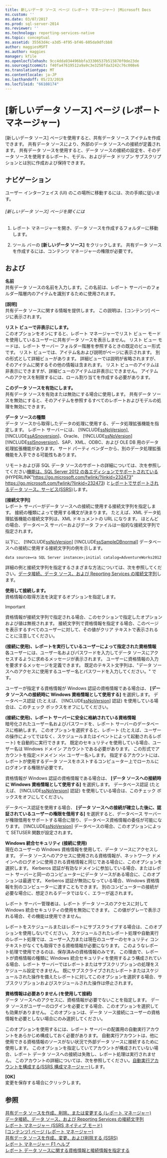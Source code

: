 ```yaml
---
title: 新しいデータ ソース ページ (レポート マネージャー) |Microsoft Docs
ms.custom: ''
ms.date: 03/07/2017
ms.prod: sql-server-2014
ms.reviewer: ''
ms.technology: reporting-services-native
ms.topic: conceptual
ms.assetid: 35563d4c-a3d5-4f95-bf46-605da9dfcbb8
author: maggiesMSFT
ms.author: maggies
manager: kfile
ms.openlocfilehash: 9cc4dda934496bbfa33306537b515870f0de23de
ms.sourcegitcommit: f40fa47619512a9a9c3e3258fda3242c76c008e6
ms.translationtype: MT
ms.contentlocale: ja-JP
ms.lasthandoff: 05/23/2019
ms.locfileid: "66108174"
---
```

# <a name="new-data-source-page-report-manager"></a>[新しいデータ ソース] ページ (レポート マネージャー)
  [新しいデータ ソース] ページを使用すると、共有データ ソース アイテムを作成できます。 共有データ ソースにより、外部のデータ ソースへの接続が定義されます。 共有データ ソースを使用すると、データ ソースの接続の設定を、そのデータ ソースを使用するレポート、モデル、およびデータ ドリブン サブスクリプションとは別に作成および保持できます。  
  
## <a name="navigation"></a>ナビゲーション  
 ユーザー インターフェイス (UI) のこの場所に移動するには、次の手順に従います。  
  
###### <a name="to-open-the-new-data-source-page"></a>[新しいデータ ソース] ページを開くには  
  
1.  レポート マネージャーを開き、データ ソースを作成するフォルダーに移動します。  
  
2.  ツール バーの **[新しいデータ ソース]** をクリックします。 共有データ ソースを作成するには、コンテンツ マネージャーの権限が必要です。  
  
## <a name="options"></a>および  
 **名前**  
 共有データ ソースの名前を入力します。この名前は、レポート サーバーのフォルダー階層内のアイテムを識別するために使用されます。  
  
 **[説明]**  
 共有データ ソースに関する情報を提供します。 この説明は、[コンテンツ] ページに表示されます。  
  
 **リスト ビューで非表示にします。**  
 このオプションをオンにすると、レポート マネージャーでリスト ビュー モードを使用しているユーザーに共有データ ソースを表示しません。 リスト ビュー モードは、レポート サーバー フォルダー階層を参照するときの既定のビュー形式です。 リスト ビューでは、アイテム名および説明がページに表示されます。 別の形式として詳細ビューがあります。 詳細ビューでは説明が省略されますが、そのアイテムに関するその他の情報は含まれます。 リスト ビューのアイテムは非表示にできますが、詳細ビューのアイテムは非表示にできません。 アイテムへのアクセスを制限するには、ロール割り当てを作成する必要があります。  
  
 **このデータ ソースを有効にします。**  
 共有データ ソースを有効または無効にする場合に使用します。 共有データ ソースを無効にすると、そのアイテムを参照するすべてのレポートおよびモデルの処理を無効にできます。  
  
 **データ ソースの種類**  
 データ ソースから取得したデータの処理に使用する、データ処理拡張機能を指定します。 レポート サーバーには、 [!INCLUDE[ssNoVersion](../includes/ssnoversion-md.md)], [!INCLUDE[ssASnoversion](../includes/ssasnoversion-md.md)]、Oracle、 [!INCLUDE[ssNoVersion](../includes/ssnoversion-md.md)] [!INCLUDE[ssISnoversion](../includes/ssisnoversion-md.md)]、SAP、XML、ODBC、および OLE DB 用のデータ処理拡張機能があります。 サード パーティ ベンダーから、別のデータ処理拡張機能を入手できる可能性もあります。  
  
 リモートおよび非 SQL データ ソースのサポートの詳細については、次を参照してください[機能は、SQL Server 2012 の各エディションでサポートされている](https://go.microsoft.com/fwlink/?linkid=232473)(HYPERLINK"<https://go.microsoft.com/fwlink/?linkid=232473>" <https://go.microsoft.com/fwlink/?linkid=232473>) と[レポートでサポートされるデータ ソース。サービス&#40;SSRS&#41;](create-deploy-and-manage-mobile-and-paginated-reports.md)します。  
  
 **[接続文字列]**  
 レポート サーバーがデータ ソースへの接続に使用する接続文字列を指定します。 接続の種類によって使用する構文が決まります。 たとえば、XML データ処理拡張機能の接続文字列は、XML ドキュメントの URL になります。 ほとんどの場合、データベース サーバーおよびデータ ファイルは一般的な接続文字列で指定されます。  
  
 以下に、 [!INCLUDE[ssNoVersion](../includes/ssnoversion-md.md)] [!INCLUDE[ssSampleDBnormal](../includes/sssampledbnormal-md.md)] データベースへの接続に使用する接続文字列の例を示します。  
  
```  
data source=<a SQL Server instance>;initial catalog=AdventureWorks2012  
```  
  
 詳細の例と接続文字列を指定するさまざまな方法については、次を参照してください。[データ接続、データ ソース、および Reporting Services の接続文字列](../../2014/reporting-services/data-connections-data-sources-and-connection-strings-in-reporting-services.md)します。  
  
 **使用して接続します。**  
 資格情報の取得方法を決定するオプションを指定します。  
  
> [!IMPORTANT]  
>  資格情報が接続文字列で指定される場合、このセクションで指定したオプションおよび値は無視されます。 接続文字列で資格情報を指定する場合、このページを表示するすべてのユーザーに対して、その値がクリア テキストで表示されることに注意してください。  
  
 **(接続に使用)、レポートを実行しているユーザーによって指定された資格情報**  
 各ユーザーには、ユーザー名およびパスワードを入力してデータ ソースにアクセスするように求めるメッセージが表示されます。 ユーザーに資格情報の入力を要求するメッセージを定義できます。 既定のテキスト文字列は、"データ ソースへのアクセスに使用するユーザー名とパスワードを入力してください。" です。  
  
 ユーザーが指定する資格情報が Windows 認証の資格情報である場合は、 **[データ ソースへの接続時に Windows 資格情報として使用する]** を選択します。 データベース認証 (たとえば、 [!INCLUDE[ssNoVersion](../includes/ssnoversion-md.md)] 認証) を使用している場合は、このチェック ボックスをオフにしてください。  
  
 **(接続に使用)、レポート サーバーに安全に格納されている資格情報**  
 暗号化されたユーザー名およびパスワードを、レポート サーバーのデータベースに格納します。 このオプションを選択すると、レポート (たとえば、ユーザーの操作によってではなく、スケジュールまたはイベントによって起動されるレポート) を自動的に実行できます。 既定のセキュリティを使用している場合、ユーザー名は Windows ドメイン アカウントである必要があります。 この形式でアカウントを指定:\<ドメイン >\\< ユーザー名\>します。 指定するアカウントには、レポートが使用するデータ ソースをホストするコンピューター上でローカルにログオンする権限が必要です。  
  
 資格情報が Windows 認証の資格情報である場合は、 **[データ ソースへの接続時に Windows 資格情報として使用する]** を選択します。 データベース認証 (たとえば、 [!INCLUDE[ssNoVersion](../includes/ssnoversion-md.md)] 認証) を使用している場合は、このチェック ボックスをオフにしてください。  
  
 データベース認証を使用する場合、 **[データ ソースへの接続が確立した後に、認証されているユーザーの権限を借用する]** を選択すると、データベース サーバーが権限借用をサポートする場合に限り、データベース資格情報の委任が可能になります。 [!INCLUDE[ssNoVersion](../includes/ssnoversion-md.md)] データベースの場合、このオプションによって SETUSER 関数が設定されます。  
  
 **Windows 統合セキュリティ (接続に使用)**  
 現在のユーザーの Windows 資格情報を使用して、データ ソースにアクセスします。 データ ソースへのアクセスに使用される資格情報が、ネットワーク ドメインへのログオンに使用される資格情報と同じである場合に、このオプションを選択します。 Kerberos 認証が有効なドメインに参加している場合、またはレポート サーバーと同一のコンピューターにデータ ソースがある場合に、このオプションは最適です。 Kerberos 認証が無効になっている場合、Windows 資格情報を別のコンピューターに渡すこともできます。 別のコンピューターの接続が必要な場合に、想定されるデータではなく、エラーが返されます。  
  
 レポート サーバー管理者は、レポート データ ソースのアクセスに対して Windows 統合セキュリティの使用を無効にできます。 この値がグレーで表示される場合、その機能は使用できません。  
  
 レポートをスケジュールまたはレポートにサブスクライブする場合は、このオプションを使用しないでください。 スケジュールされたレポート処理や自動実行のレポート処理では、ユーザー入力または現在のユーザーのセキュリティ コンテキストがなくても取得できる資格情報が必要になります。 このようなレポート処理で使用できるのは、保存済みの資格情報のみです。 この理由で、レポートが資格情報の種類に Windows 統合セキュリティを使用するよう構成されている場合、レポート サーバーではレポートまたはサブスクリプションの処理をスケジュール設定できません。 既にサブスクライブされたレポートまたはスケジュールされた操作を備えたレポートに対してこのオプションを選択する場合、サブスクリプションおよびスケジュールされた操作は停止されます。  
  
 **資格情報は必要ありません (を使用して接続)**  
 データ ソースへのアクセスに、資格情報が必要でないことを指定します。 データ ソースがユーザーのログインを必要とする場合、このオプションを選択しても効果がありません。 このオプションは、データ ソース接続にユーザーの資格情報を必要としない場合にのみ選択してください。  
  
 このオプションを使用するには、レポート サーバーの配置用の自動実行アカウントをあらかじめ構成しておく必要があります。 自動実行アカウントは、他に使用できる資格情報のソースがない状況で外部データ ソースに接続するために使用します。 このオプションを指定していてアカウントが構成されていない場合、レポート データ ソースへの接続は失敗し、レポート処理は実行されません。 このアカウントの詳細については、次を参照してください。[自動実行アカウントを構成する&#40;SSRS 構成マネージャー&#41;](install-windows/configure-the-unattended-execution-account-ssrs-configuration-manager.md)します。  
  
 **[OK]**  
 変更を保存する場合にクリックします。  
  
## <a name="see-also"></a>参照  
 [共有データ ソースを作成、削除、または変更する &#40;レポート マネージャー&#41;](../../2014/reporting-services/create-delete-or-modify-a-shared-data-source-report-manager.md)   
 [データ接続、データ ソース、および Reporting Services の接続文字列](../../2014/reporting-services/data-connections-data-sources-and-connection-strings-in-reporting-services.md)   
 [レポート マネージャー &#40;SSRS ネイティブ モード&#41;](../../2014/reporting-services/report-manager-ssrs-native-mode.md)   
 [[コンテンツ] ページ (レポート マネージャー)](../../2014/reporting-services/contents-page-report-manager.md)   
 [共有データ ソースを作成、変更、および削除する (SSRS)](report-data/create-modify-and-delete-shared-data-sources-ssrs.md)   
 [レポート マネージャー F1 ヘルプ](../../2014/reporting-services/report-manager-f1-help.md)   
 [レポート データ ソースに関する資格情報と接続情報を指定する](report-data/specify-credential-and-connection-information-for-report-data-sources.md)  
  
  
